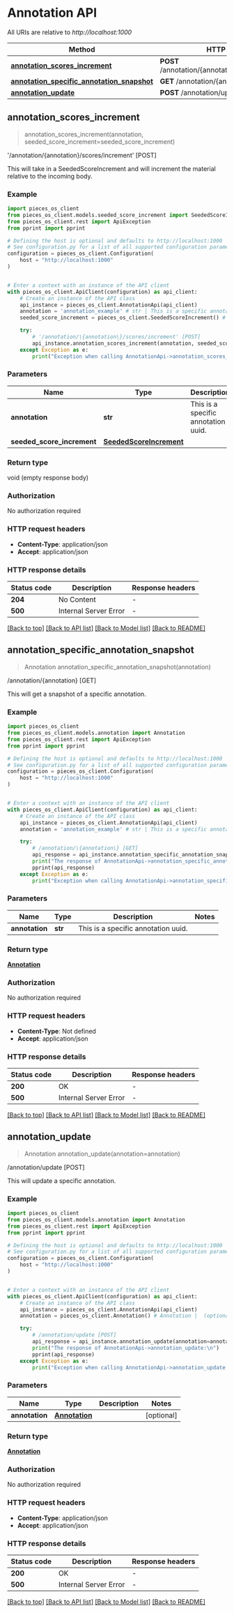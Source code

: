 # Annotation API

All URIs are relative to *http://localhost:1000*

Method | HTTP request | Description
------------- | ------------- | -------------
[**annotation_scores_increment**](AnnotationApi#annotation_scores_increment) | **POST** /annotation/\{annotation\}/scores/increment | &#39;/annotation/\{annotation\}/scores/increment&#39; [POST]
[**annotation_specific_annotation_snapshot**](AnnotationApi#annotation_specific_annotation_snapshot) | **GET** /annotation/\{annotation\} | /annotation/\{annotation\} [GET]
[**annotation_update**](AnnotationApi#annotation_update) | **POST** /annotation/update | /annotation/update [POST]


## **annotation_scores_increment**
> annotation_scores_increment(annotation, seeded_score_increment=seeded_score_increment)

'/annotation/\{annotation\}/scores/increment' [POST]

This will take in a SeededScoreIncrement and will increment the material relative to the incoming body.

### Example


```python
import pieces_os_client
from pieces_os_client.models.seeded_score_increment import SeededScoreIncrement
from pieces_os_client.rest import ApiException
from pprint import pprint

# Defining the host is optional and defaults to http://localhost:1000
# See configuration.py for a list of all supported configuration parameters.
configuration = pieces_os_client.Configuration(
    host = "http://localhost:1000"
)


# Enter a context with an instance of the API client
with pieces_os_client.ApiClient(configuration) as api_client:
    # Create an instance of the API class
    api_instance = pieces_os_client.AnnotationApi(api_client)
    annotation = 'annotation_example' # str | This is a specific annotation uuid.
    seeded_score_increment = pieces_os_client.SeededScoreIncrement() # SeededScoreIncrement |  (optional)

    try:
        # '/annotation/\{annotation\}/scores/increment' [POST]
        api_instance.annotation_scores_increment(annotation, seeded_score_increment=seeded_score_increment)
    except Exception as e:
        print("Exception when calling AnnotationApi->annotation_scores_increment: %s\n" % e)
```



### Parameters


Name | Type | Description  | Notes
------------- | ------------- | ------------- | -------------
 **annotation** | **str**| This is a specific annotation uuid. | 
 **seeded_score_increment** | [**SeededScoreIncrement**](SeededScoreIncrement)|  | [optional] 

### Return type

void (empty response body)

### Authorization

No authorization required

### HTTP request headers

 - **Content-Type**: application/json
 - **Accept**: application/json

### HTTP response details

| Status code | Description | Response headers |
|-------------|-------------|------------------|
**204** | No Content |  -  |
**500** | Internal Server Error |  -  |

[[Back to top]](#) [[Back to API list]](../README#documentation-for-api-endpoints) [[Back to Model list]](../README#documentation-for-models) [[Back to README]](../README)

## **annotation_specific_annotation_snapshot**
> Annotation annotation_specific_annotation_snapshot(annotation)

/annotation/\{annotation\} [GET]

This will get a snapshot of a specific annotation.

### Example


```python
import pieces_os_client
from pieces_os_client.models.annotation import Annotation
from pieces_os_client.rest import ApiException
from pprint import pprint

# Defining the host is optional and defaults to http://localhost:1000
# See configuration.py for a list of all supported configuration parameters.
configuration = pieces_os_client.Configuration(
    host = "http://localhost:1000"
)


# Enter a context with an instance of the API client
with pieces_os_client.ApiClient(configuration) as api_client:
    # Create an instance of the API class
    api_instance = pieces_os_client.AnnotationApi(api_client)
    annotation = 'annotation_example' # str | This is a specific annotation uuid.

    try:
        # /annotation/\{annotation\} [GET]
        api_response = api_instance.annotation_specific_annotation_snapshot(annotation)
        print("The response of AnnotationApi->annotation_specific_annotation_snapshot:\n")
        pprint(api_response)
    except Exception as e:
        print("Exception when calling AnnotationApi->annotation_specific_annotation_snapshot: %s\n" % e)
```



### Parameters


Name | Type | Description  | Notes
------------- | ------------- | ------------- | -------------
 **annotation** | **str**| This is a specific annotation uuid. | 

### Return type

[**Annotation**](Annotation)

### Authorization

No authorization required

### HTTP request headers

 - **Content-Type**: Not defined
 - **Accept**: application/json

### HTTP response details

| Status code | Description | Response headers |
|-------------|-------------|------------------|
**200** | OK |  -  |
**500** | Internal Server Error |  -  |

[[Back to top]](#) [[Back to API list]](../README#documentation-for-api-endpoints) [[Back to Model list]](../README#documentation-for-models) [[Back to README]](../README)

## **annotation_update**
> Annotation annotation_update(annotation=annotation)

/annotation/update [POST]

This will update a specific annotation.

### Example


```python
import pieces_os_client
from pieces_os_client.models.annotation import Annotation
from pieces_os_client.rest import ApiException
from pprint import pprint

# Defining the host is optional and defaults to http://localhost:1000
# See configuration.py for a list of all supported configuration parameters.
configuration = pieces_os_client.Configuration(
    host = "http://localhost:1000"
)


# Enter a context with an instance of the API client
with pieces_os_client.ApiClient(configuration) as api_client:
    # Create an instance of the API class
    api_instance = pieces_os_client.AnnotationApi(api_client)
    annotation = pieces_os_client.Annotation() # Annotation |  (optional)

    try:
        # /annotation/update [POST]
        api_response = api_instance.annotation_update(annotation=annotation)
        print("The response of AnnotationApi->annotation_update:\n")
        pprint(api_response)
    except Exception as e:
        print("Exception when calling AnnotationApi->annotation_update: %s\n" % e)
```



### Parameters


Name | Type | Description  | Notes
------------- | ------------- | ------------- | -------------
 **annotation** | [**Annotation**](Annotation)|  | [optional] 

### Return type

[**Annotation**](Annotation)

### Authorization

No authorization required

### HTTP request headers

 - **Content-Type**: application/json
 - **Accept**: application/json

### HTTP response details

| Status code | Description | Response headers |
|-------------|-------------|------------------|
**200** | OK |  -  |
**500** | Internal Server Error |  -  |

[[Back to top]](#) [[Back to API list]](../README#documentation-for-api-endpoints) [[Back to Model list]](../README#documentation-for-models) [[Back to README]](../README)


